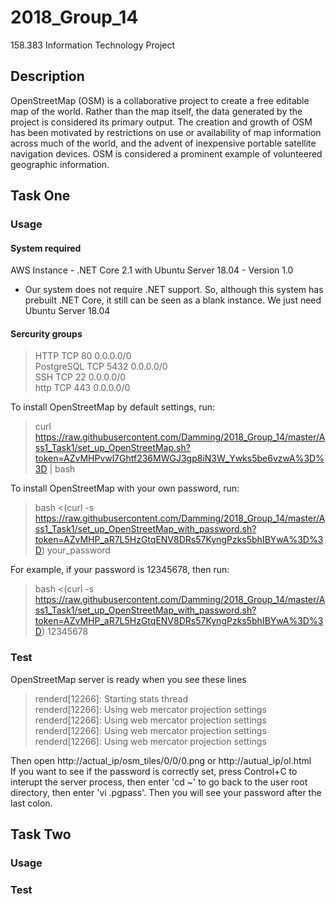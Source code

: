 # 2018_Group_14
158.383 Information Technology Project

## Description
OpenStreetMap (OSM) is a collaborative project to create a free editable map of the world. Rather than the map itself, the data generated by the project is considered its primary output. The creation and growth of OSM has been motivated by restrictions on use or availability of map information across much of the world, and the advent of inexpensive portable satellite navigation devices. OSM is considered a prominent example of volunteered geographic information.

## Task One

### Usage

#### System required
AWS Instance - .NET Core 2.1 with Ubuntu Server 18.04 - Version 1.0  
* Our system does not require .NET support. So, although this system has prebuilt .NET Core, it still can be seen as a blank instance. We just need Ubuntu Server 18.04

#### Sercurity groups
> HTTP 			TCP 	80 		0.0.0.0/0  
> PostgreSQL 	TCP		5432	0.0.0.0/0  
> SSH			TCP		22		0.0.0.0/0  
> http 			TCP		443		0.0.0.0/0  

To install OpenStreetMap by default settings, run:  
> curl https://raw.githubusercontent.com/Damming/2018_Group_14/master/Ass1_Task1/set_up_OpenStreetMap.sh?token=AZvMHPvwl7Ghtf236MWGJ3gp8iN3W_Ywks5be6vzwA%3D%3D | bash

To install OpenStreetMap with your own password, run:  
> bash <(curl -s https://raw.githubusercontent.com/Damming/2018_Group_14/master/Ass1_Task1/set_up_OpenStreetMap_with_password.sh?token=AZvMHP_aR7L5HzGtqENV8DRs57KyngPzks5bhIBYwA%3D%3D) your_password

For example, if your password is 12345678, then run:  
> bash <(curl -s https://raw.githubusercontent.com/Damming/2018_Group_14/master/Ass1_Task1/set_up_OpenStreetMap_with_password.sh?token=AZvMHP_aR7L5HzGtqENV8DRs57KyngPzks5bhIBYwA%3D%3D) 12345678

### Test

OpenStreetMap server is ready when you see these lines  
> renderd[12266]: Starting stats thread  
> renderd[12266]: Using web mercator projection settings  
> renderd[12266]: Using web mercator projection settings  
> renderd[12266]: Using web mercator projection settings  
> renderd[12266]: Using web mercator projection settings  

Then open http://actual_ip/osm_tiles/0/0/0.png or http://autual_ip/ol.html  
If you want to see if the password is correctly set, press Control+C to interupt the server process, then enter 'cd ~' to go back to the user root directory, then enter 'vi .pgpass'. Then you will see your password after the last colon.


## Task Two

### Usage

### Test
